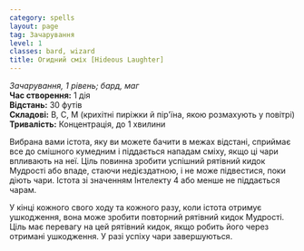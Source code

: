 ```yaml
---
category: spells
layout: page
tag: Зачарування
level: 1
classes: bard, wizard
title: Огидний сміх [Hideous Laughter]
---
```


_Зачарування, 1 рівень; бард, маг_    
**Час створення:** 1 дія    
**Відстань:** 30 футів    
**Складові:** В, С, М (крихітні пиріжки й пір'їна, якою розмахують у повітрі)    
**Тривалість:** Концентрація, до 1 хвилини    

Вибрана вами істота, яку ви можете бачити в межах відстані, сприймає все до смішного кумедним і піддається нападам сміху, якщо ці чари впливають на неї. Ціль повинна зробити успішний рятівний кидок Мудрості або впаде, стаючи недієздатною, і не може підвестися, поки діють чари. Істота зі значенням Інтелекту 4 або менше не піддається чарам.    

У кінці кожного свого ходу та кожного разу, коли істота отримує ушкодження, вона може зробити повторний рятівний кидок Мудрості. Ціль має перевагу на цей рятівний кидок, якщо робить його через отримані ушкодження. У разі успіху чари завершуються. 
